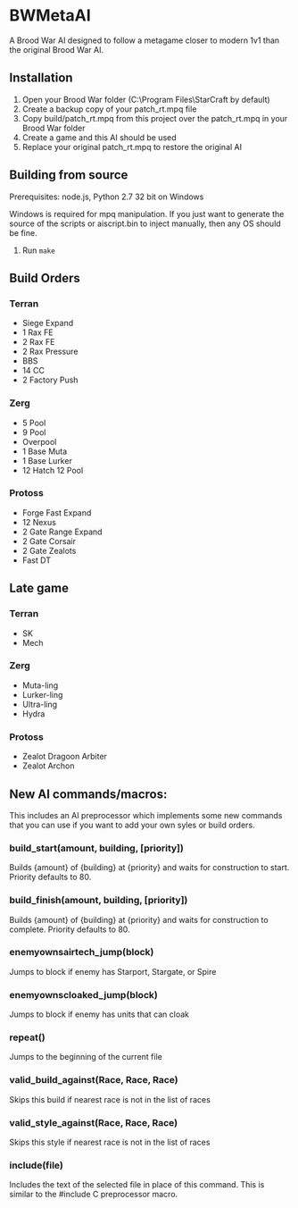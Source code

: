 BWMetaAI
========

A Brood War AI designed to follow a metagame closer to modern 1v1 than the original Brood War AI.

Installation
------------

1. Open your Brood War folder (C:\Program Files\StarCraft by default)
2. Create a backup copy of your patch_rt.mpq file
3. Copy build/patch_rt.mpq from this project over the patch_rt.mpq in your Brood War folder
4. Create a game and this AI should be used
5. Replace your original patch_rt.mpq to restore the original AI

Building from source
--------------------

Prerequisites: node.js, Python 2.7 32 bit on Windows 

Windows is required for mpq manipulation. If you just want to generate the source of the scripts or aiscript.bin to inject manually, then any OS should be fine.

1. Run `make`

Build Orders
------------
 
### Terran

* Siege Expand
* 1 Rax FE
* 2 Rax FE
* 2 Rax Pressure
* BBS
* 14 CC
* 2 Factory Push

### Zerg
 
* 5 Pool
* 9 Pool
* Overpool
* 1 Base Muta
* 1 Base Lurker
* 12 Hatch 12 Pool

### Protoss

* Forge Fast Expand
* 12 Nexus
* 2 Gate Range Expand
* 2 Gate Corsair
* 2 Gate Zealots
* Fast DT

Late game 
---------

### Terran

* SK
* Mech

### Zerg

* Muta-ling
* Lurker-ling
* Ultra-ling
* Hydra

### Protoss

* Zealot Dragoon Arbiter
* Zealot Archon

New AI commands/macros:
-----------------------

This includes an AI preprocessor which implements some new commands that you can use if you want to add your own syles or build orders.

### build_start(amount, building, [priority])

Builds {amount} of {building} at {priority} and waits for construction to start. Priority defaults to 80.

### build_finish(amount, building, [priority])

Builds {amount} of {building} at {priority} and waits for construction to complete. Priority defaults to 80.

### enemyownsairtech_jump(block)

Jumps to block if enemy has Starport, Stargate, or Spire

### enemyownscloaked_jump(block)

Jumps to block if enemy has units that can cloak

### repeat()

Jumps to the beginning of the current file

### valid_build_against(Race, Race, Race)

Skips this build if nearest race is not in the list of races

### valid_style_against(Race, Race, Race)

Skips this style if nearest race is not in the list of races

### include(file)

Includes the text of the selected file in place of this command. This is similar to the #include C preprocessor macro.
